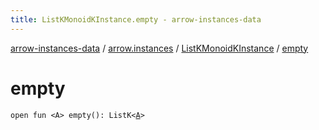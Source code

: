 ```yaml
---
title: ListKMonoidKInstance.empty - arrow-instances-data
---
```


[arrow-instances-data](../../index.html) / [arrow.instances](../index.html) / [ListKMonoidKInstance](index.html) / [empty](./empty.html)

# empty

`open fun <A> empty(): ListK<`[`A`](empty.html#A)`>`